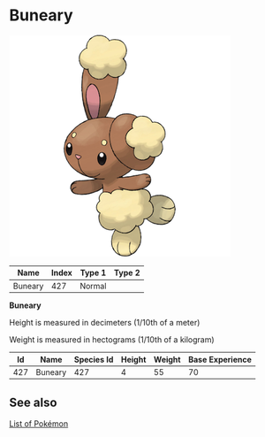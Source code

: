 # Buneary


![Buneary](images/427.png)

| **Name** | **Index** | **Type 1** | **Type 2** |
|----|----|----|----|
| Buneary | 427 | Normal  |  |

**Buneary** 


Height is measured in decimeters (1/10th of a meter)

Weight is measured in hectograms (1/10th of a kilogram)

| **Id** | **Name** | **Species Id** | **Height** | **Weight** | **Base Experience** |
|--------|----------|----------------|------------|------------|---------------------|
| 427 | Buneary | 427 | 4 | 55 | 70 |


## See also

[List of Pokémon](../pokemon.md)
